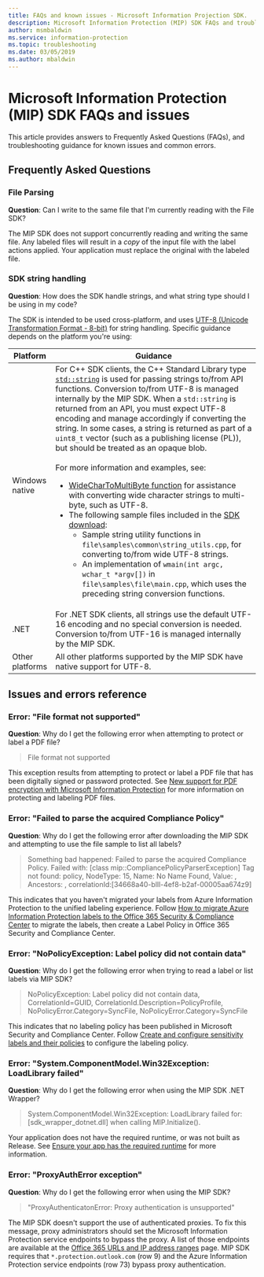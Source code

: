 ```yaml
---
title: FAQs and known issues - Microsoft Information Projection SDK.
description: Microsoft Information Protection (MIP) SDK FAQs and troubleshooting guidance for issues and errors.
author: msmbaldwin
ms.service: information-protection
ms.topic: troubleshooting
ms.date: 03/05/2019
ms.author: mbaldwin
---
```


# Microsoft Information Protection (MIP) SDK FAQs and issues

This article provides answers to Frequently Asked Questions (FAQs), and troubleshooting guidance for known issues and common errors.

## Frequently Asked Questions 

### File Parsing

**Question**: Can I write to the same file that I'm currently reading with the File SDK?

The MIP SDK does not support concurrently reading and writing the same file. Any labeled files will result in a *copy* of the input file with the label actions applied. Your application must replace the original with the labeled file. 

### SDK string handling

**Question**: How does the SDK handle strings, and what string type should I be using in my code?

The SDK is intended to be used cross-platform, and uses [UTF-8 (Unicode Transformation Format - 8-bit)](https://wikipedia.org/wiki/UTF-8) for string handling. Specific guidance depends on the platform you're using:

| Platform | Guidance |
|-|-|
| Windows native | For C++ SDK clients, the C++ Standard Library type [`std::string`](https://wikipedia.org/wiki/C%2B%2B_string_handling) is used for passing strings to/from API functions. Conversion to/from UTF-8 is managed internally by the MIP SDK. When a `std::string` is returned from an API, you must expect UTF-8 encoding and manage accordingly if converting the string. In some cases, a string is returned as part of a `uint8_t` vector (such as a publishing license (PL)), but should be treated as an opaque blob.<br><br>For more information and examples, see:<ul><li>[WideCharToMultiByte function](/windows/desktop/api/stringapiset/nf-stringapiset-widechartomultibyte) for assistance with converting wide character strings to multi-byte, such as UTF-8.<li>The following sample files included in the [SDK download](setup-configure-mip.md#configure-your-client-workstation):<ul><li>Sample string utility functions in `file\samples\common\string_utils.cpp`, for converting to/from wide UTF-8 strings.<li>An implementation of `wmain(int argc, wchar_t *argv[])` in `file\samples\file\main.cpp`, which uses the preceding string conversion functions.</li></ul></ul>|
| .NET | For .NET SDK clients, all strings use the default UTF-16 encoding and no special conversion is needed. Conversion to/from UTF-16 is managed internally by the MIP SDK. |
| Other platforms | All other platforms supported by the MIP SDK have native support for UTF-8. |

## Issues and errors reference

### Error: "File format not supported"  

**Question**: Why do I get the following error when attempting to protect or label a PDF file?

> File format not supported

This exception results from attempting to protect or label a PDF file that has been digitally signed or password protected. See [New support for PDF encryption with Microsoft Information Protection](https://techcommunity.microsoft.com/t5/Azure-Information-Protection/New-support-for-PDF-encryption-with-Microsoft-Information/ba-p/262757) for more information on protecting and labeling PDF files.

### Error: "Failed to parse the acquired Compliance Policy"  

**Question**: Why do I get the following error after downloading the MIP SDK and attempting to use the file sample to list all labels?

> Something bad happened: Failed to parse the acquired Compliance Policy. Failed with: [class mip::CompliancePolicyParserException] Tag not found: policy, NodeType: 15, Name: No Name Found, Value: , Ancestors: <SyncFile><Content>, correlationId:[34668a40-blll-4ef8-b2af-00005aa674z9]

This indicates that you haven't migrated your labels from Azure Information Protection to the unified labeling experience. Follow [How to migrate Azure Information Protection labels to the Office 365 Security & Compliance Center](/azure/information-protection/configure-policy-migrate-labels) to migrate the labels, then create a Label Policy in Office 365 Security and Compliance Center. 

### Error: "NoPolicyException: Label policy did not contain data"

**Question**: Why do I get the following error when trying to read a label or list labels via MIP SDK?

> NoPolicyException: Label policy did not contain data, CorrelationId=GUID, CorrelationId.Description=PolicyProfile, NoPolicyError.Category=SyncFile, NoPolicyError.Category=SyncFile

This indicates that no labeling policy has been published in Microsoft Security and Compliance Center. Follow [Create and configure sensitivity labels and their policies](/microsoft-365/compliance/create-sensitivity-labels) to configure the labeling policy.

### Error: "System.ComponentModel.Win32Exception: LoadLibrary failed"

**Question**: Why do I get the following error when using the MIP SDK .NET Wrapper?

> System.ComponentModel.Win32Exception: LoadLibrary failed for: [sdk_wrapper_dotnet.dll] when calling MIP.Initialize().

Your application does not have the required runtime, or was not built as Release. See [Ensure your app has the required runtime](setup-configure-mip.md#ensure-your-app-has-the-required-runtime) for more information. 

### Error: "ProxyAuthError exception"

**Question**: Why do I get the following error when using the MIP SDK?

> "ProxyAuthenticatonError: Proxy authentication is unsupported"

The MIP SDK doesn't support the use of authenticated proxies. To fix this message, proxy administrators should set the Microsoft Information Protection service endpoints to bypass the proxy. A list of those endpoints are available at the [Office 365 URLs and IP address ranges](/office365/enterprise/urls-and-ip-address-ranges) page. MIP SDK requires that `*.protection.outlook.com` (row 9) and the Azure Information Protection service endpoints (row 73) bypass proxy authentication.
